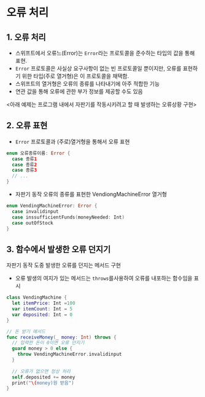 # 오류 처리

## 1. 오류 처리

- 스위프트에서 오류느(Error)는 `Error`라는 프로토콜을 준수하는 타입의 값을 통해 표현.
- `Error` 프로토콜은 사실상 요구사항이 없는 빈 프로토콜일 뿐이지만, 오류를 표현하기 위한 타입(주로 열거형)은 이 프로토콜을 채택함.
- 스위프트의 열거형은 오류의 종류를 나타내기에 아주 적합한 기능
- 연관 값을 통해 오류에 관한 부가 정보를 제공할 수도 있음

<아래 예제는 프로그램 내에서 자판기를 작동시키려고 할 때 발생하는 오류상황 구현>

## 2. 오류 표현

- `Error` 프로토콜과 (주로)열거형을 통해서 오류 표현

``` swift
enum 오류종류이름: Error {
  case 종류1
  case 종류2
  case 종류3
  // ...
}
```

- 자판기 동작 오류의 종류를 표현한 VendiongMachineError 열거형

``` swift
enum VendingMachineError: Error {
  case invalidinput
  case inssufficientFunds(moneyNeeded: Int)
  case outOfStock
}
```

## 3. 함수에서 발생한 오류 던지기

자판기 동작 도중 발생한 오류를 던지는 메서드 구현

- 오류 발생의 여지가 있는 메서드는 `throws`를사용하여 오류를 내포하는 함수임을 표시

``` swift
class VendingMachine {
  let itemPrice: Int =100
  var itemCount: Int = 5
  var deposited: Int = 0
}

// 돈 받기 메서드
func receiveMoney(_ money: Int) throws {
  // 입력한 돈이 0이면 오류 던지기
  guard money > 0 else {
    throw VendingMachineError.invalidinput
  }
  
  // 오류가 없으면 정상 처리
  self.deposited += money
  print("\(money)원 받음")
}
```

